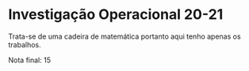 # Investigação Operacional 20-21

Trata-se de uma cadeira de matemática portanto aqui tenho apenas os trabalhos.

Nota final: 15